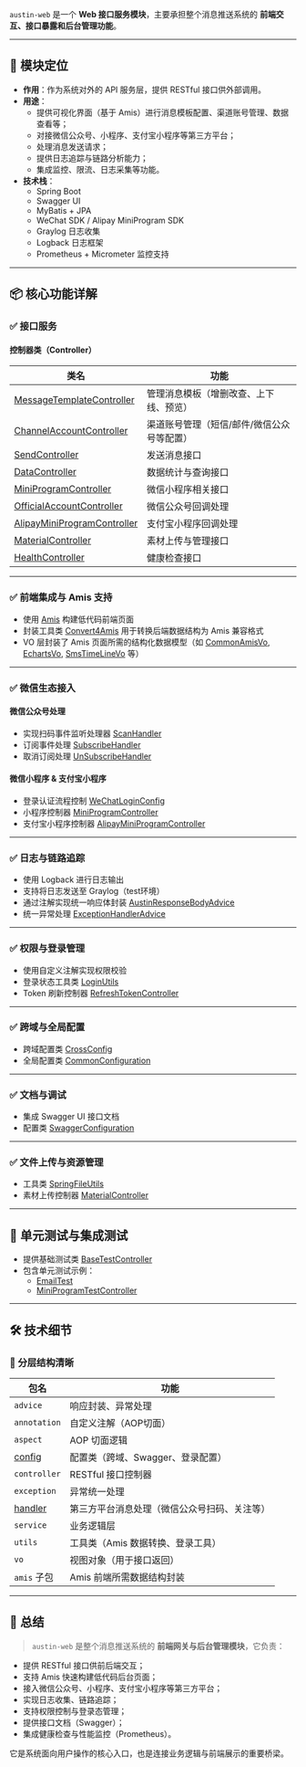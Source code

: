 `austin-web` 是一个 **Web 接口服务模块**，主要承担整个消息推送系统的 **前端交互、接口暴露和后台管理功能**。

---

## 🧩 模块定位

- **作用**：作为系统对外的 API 服务层，提供 RESTful 接口供外部调用。
- **用途**：
    - 提供可视化界面（基于 Amis）进行消息模板配置、渠道账号管理、数据查看等；
    - 对接微信公众号、小程序、支付宝小程序等第三方平台；
    - 处理消息发送请求；
    - 提供日志追踪与链路分析能力；
    - 集成监控、限流、日志采集等功能。
- **技术栈**：
    - Spring Boot
    - Swagger UI
    - MyBatis + JPA
    - WeChat SDK / Alipay MiniProgram SDK
    - Graylog 日志收集
    - Logback 日志框架
    - Prometheus + Micrometer 监控支持

---

## 📦 核心功能详解

### ✅ 接口服务

#### 控制器类（Controller）

| 类名 | 功能 |
|------|------|
| [MessageTemplateController](file://D:\Code\Project\Message-Push\Austin\austin-web\src\main\java\com\java3y\austin\web\controller\MessageTemplateController.java#L15-L107) | 管理消息模板（增删改查、上下线、预览） |
| [ChannelAccountController](file://D:\Code\Project\Message-Push\Austin\austin-web\src\main\java\com\java3y\austin\web\controller\ChannelAccountController.java#L14-L98) | 渠道账号管理（短信/邮件/微信公众号等配置） |
| [SendController](file://D:\Code\Project\Message-Push\Austin\austin-web\src\main\java\com\java3y\austin\web\controller\SendController.java#L16-L72) | 发送消息接口 |
| [DataController](file://D:\Code\Project\Message-Push\Austin\austin-web\src\main\java\com\java3y\austin\web\controller\DataController.java#L14-L78) | 数据统计与查询接口 |
| [MiniProgramController](file://D:\Code\Project\Message-Push\Austin\austin-web\src\main\java\com\java3y\austin\web\controller\MiniProgramController.java#L14-L63) | 微信小程序相关接口 |
| [OfficialAccountController](file://D:\Code\Project\Message-Push\Austin\austin-web\src\main\java\com\java3y\austin\web\controller\OfficialAccountController.java#L14-L56) | 微信公众号回调处理 |
| [AlipayMiniProgramController](file://D:\Code\Project\Message-Push\Austin\austin-web\src\main\java\com\java3y\austin\web\controller\AlipayMiniProgramController.java#L14-L53) | 支付宝小程序回调处理 |
| [MaterialController](file://D:\Code\Project\Message-Push\Austin\austin-web\src\main\java\com\java3y\austin\web\controller\MaterialController.java#L14-L62) | 素材上传与管理接口 |
| [HealthController](file://D:\Code\Project\Message-Push\Austin\austin-web\src\main\java\com\java3y\austin\web\controller\HealthController.java#L14-L34) | 健康检查接口 |

---

### ✅ 前端集成与 Amis 支持

- 使用 [Amis](https://baidu.gitee.io/amis-docs/) 构建低代码前端页面
- 封装工具类 [Convert4Amis](file://D:\Code\Project\Message-Push\Austin\austin-web\src\main\java\com\java3y\austin\web\utils\Convert4Amis.java#L13-L48) 用于转换后端数据结构为 Amis 兼容格式
- VO 层封装了 Amis 页面所需的结构化数据模型（如 [CommonAmisVo](file://D:\Code\Project\Message-Push\Austin\austin-web\src\main\java\com\java3y\austin\web\vo\amis\CommonAmisVo.java#L16-L142), [EchartsVo](file://D:\Code\Project\Message-Push\Austin\austin-web\src\main\java\com\java3y\austin\web\vo\amis\EchartsVo.java#L16-L128), [SmsTimeLineVo](file://D:\Code\Project\Message-Push\Austin\austin-web\src\main\java\com\java3y\austin\web\vo\amis\SmsTimeLineVo.java#L13-L66) 等）

---

### ✅ 微信生态接入

#### 微信公众号处理

- 实现扫码事件监听处理器 [ScanHandler](file://D:\Code\Project\Message-Push\Austin\austin-web\src\main\java\com\java3y\austin\web\handler\ScanHandler.java#L13-L61)
- 订阅事件处理 [SubscribeHandler](file://D:\Code\Project\Message-Push\Austin\austin-web\src\main\java\com\java3y\austin\web\handler\SubscribeHandler.java#L13-L53)
- 取消订阅处理 [UnSubscribeHandler](file://D:\Code\Project\Message-Push\Austin\austin-web\src\main\java\com\java3y\austin\web\handler\UnSubscribeHandler.java#L13-L47)

#### 微信小程序 & 支付宝小程序

- 登录认证流程控制 [WeChatLoginConfig](file://D:\Code\Project\Message-Push\Austin\austin-web\src\main\java\com\java3y\austin\web\config\WeChatLoginConfig.java#L13-L37)
- 小程序控制器 [MiniProgramController](file://D:\Code\Project\Message-Push\Austin\austin-web\src\main\java\com\java3y\austin\web\controller\MiniProgramController.java#L14-L63)
- 支付宝小程序控制器 [AlipayMiniProgramController](file://D:\Code\Project\Message-Push\Austin\austin-web\src\main\java\com\java3y\austin\web\controller\AlipayMiniProgramController.java#L14-L53)

---

### ✅ 日志与链路追踪

- 使用 Logback 进行日志输出
- 支持将日志发送至 Graylog（test环境）
- 通过注解实现统一响应体封装 [AustinResponseBodyAdvice](file://D:\Code\Project\Message-Push\Austin\austin-web\src\main\java\com\java3y\austin\web\advice\AustinResponseBodyAdvice.java#L13-L43)
- 统一异常处理 [ExceptionHandlerAdvice](file://D:\Code\Project\Message-Push\Austin\austin-web\src\main\java\com\java3y\austin\web\exception\ExceptionHandlerAdvice.java#L13-L47)

---

### ✅ 权限与登录管理

- 使用自定义注解实现权限校验
- 登录状态工具类 [LoginUtils](file://D:\Code\Project\Message-Push\Austin\austin-web\src\main\java\com\java3y\austin\web\utils\LoginUtils.java#L13-L47)
- Token 刷新控制器 [RefreshTokenController](file://D:\Code\Project\Message-Push\Austin\austin-web\src\main\java\com\java3y\austin\web\controller\RefreshTokenController.java#L14-L39)

---

### ✅ 跨域与全局配置

- 跨域配置类 [CrossConfig](file://D:\Code\Project\Message-Push\Austin\austin-web\src\main\java\com\java3y\austin\web\config\CrossConfig.java#L13-L37)
- 全局配置类 [CommonConfiguration](file://D:\Code\Project\Message-Push\Austin\austin-web\src\main\java\com\java3y\austin\web\config\CommonConfiguration.java#L13-L43)

---

### ✅ 文档与调试

- 集成 Swagger UI 接口文档
- 配置类 [SwaggerConfiguration](file://D:\Code\Project\Message-Push\Austin\austin-web\src\main\java\com\java3y\austin\web\config\SwaggerConfiguration.java#L13-L43)

---

### ✅ 文件上传与资源管理

- 工具类 [SpringFileUtils](file://D:\Code\Project\Message-Push\Austin\austin-web\src\main\java\com\java3y\austin\web\utils\SpringFileUtils.java#L13-L47)
- 素材上传控制器 [MaterialController](file://D:\Code\Project\Message-Push\Austin\austin-web\src\main\java\com\java3y\austin\web\controller\MaterialController.java#L14-L62)

---

## 🧪 单元测试与集成测试

- 提供基础测试类 [BaseTestController](file://D:\Code\Project\Message-Push\Austin\austin-web\src\test\java\com\java3y\austin\BaseTestController.java#L13-L43)
- 包含单元测试示例：
    - [EmailTest](file://D:\Code\Project\Message-Push\Austin\austin-web\src\test\java\com\java3y\austin\EmailTest.java#L13-L47)
    - [MiniProgramTestController](file://D:\Code\Project\Message-Push\Austin\austin-web\src\test\java\com\java3y\austin\MiniProgramTestController.java#L13-L43)

---

## 🛠️ 技术细节

### 📁 分层结构清晰

| 包名 | 功能 |
|------|------|
| `advice` | 响应封装、异常处理 |
| `annotation` | 自定义注解（AOP切面） |
| `aspect` | AOP 切面逻辑 |
| [config](file://D:\Code\Project\Message-Push\Austin\austin-handler\src\main\java\com\java3y\austin\handler\action\DeduplicationAction.java#L31-L32) | 配置类（跨域、Swagger、登录配置） |
| `controller` | RESTful 接口控制器 |
| `exception` | 异常统一处理 |
| [handler](file://D:\Code\Project\Message-Push\Austin\austin-handler\src\main\java\com\java3y\austin\handler\handler\BaseHandler.java#L68-L68) | 第三方平台消息处理（微信公众号扫码、关注等） |
| `service` | 业务逻辑层 |
| `utils` | 工具类（Amis 数据转换、登录工具） |
| `vo` | 视图对象（用于接口返回） |
| `amis` 子包 | Amis 前端所需数据结构封装 |

---

## 🧠 总结

> `austin-web` 是整个消息推送系统的 **前端网关与后台管理模块**，它负责：
- 提供 RESTful 接口供前后端交互；
- 支持 Amis 快速构建低代码后台页面；
- 接入微信公众号、小程序、支付宝小程序等第三方平台；
- 实现日志收集、链路追踪；
- 支持权限控制与登录态管理；
- 提供接口文档（Swagger）；
- 集成健康检查与性能监控（Prometheus）。

它是系统面向用户操作的核心入口，也是连接业务逻辑与前端展示的重要桥梁。